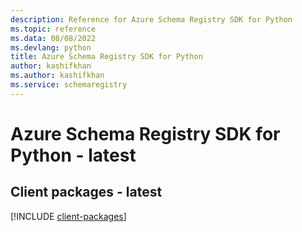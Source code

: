 ```yaml
---
description: Reference for Azure Schema Registry SDK for Python
ms.topic: reference
ms.data: 08/08/2022
ms.devlang: python
title: Azure Schema Registry SDK for Python
author: kashifkhan
ms.author: kashifkhan
ms.service: schemaregistry
---
```

# Azure Schema Registry SDK for Python - latest

## Client packages - latest
[!INCLUDE [client-packages](schema-registry-client-index.md)]